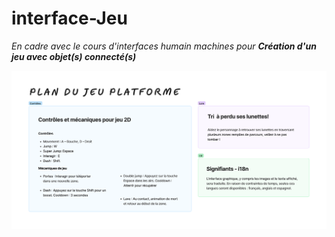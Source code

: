 # interface-Jeu
_En cadre avec le cours d'interfaces humain machines pour **Création d'un jeu avec objet(s) connecté(s)**_
  
<img src="plan-figma.png">
